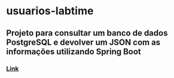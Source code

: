 # usuarios-labtime
## Projeto para consultar um banco de dados PostgreSQL e devolver um JSON com as informações utilizando Spring Boot

### [Link](http://localhost:8080/usuarios?page=0)
